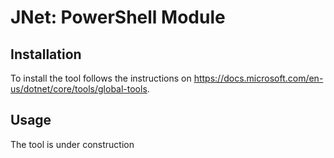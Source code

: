 # JNet: PowerShell Module

## Installation

To install the tool follows the instructions on https://docs.microsoft.com/en-us/dotnet/core/tools/global-tools.

## Usage

The tool is under construction